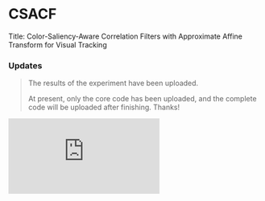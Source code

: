 # CSACF
Title: Color-Saliency-Aware Correlation Filters with Approximate Affine Transform for Visual Tracking
### Updates
> The results of the experiment have been uploaded.
> 
> At present, only the core code has been uploaded, and the complete code will be uploaded after finishing.
Thanks!
>
![Fig1](https://github.com/lv346308962/CSACF/blob/a1ff8735a1cb621d1f5d76f1d2bc3be77c086c26/imgs/Fig1.pdf)
